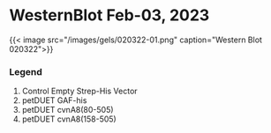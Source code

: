 # WesternBlot Feb-03, 2023


<!--more-->

{{< image src="/images/gels/020322-01.png" caption="Western Blot 020322">}}

### Legend
  1. Control Empty Strep-His Vector
  2. petDUET GAF-his
  3. petDUET cvnA8(80-505)
  4. petDUET cvnA8(158-505)


